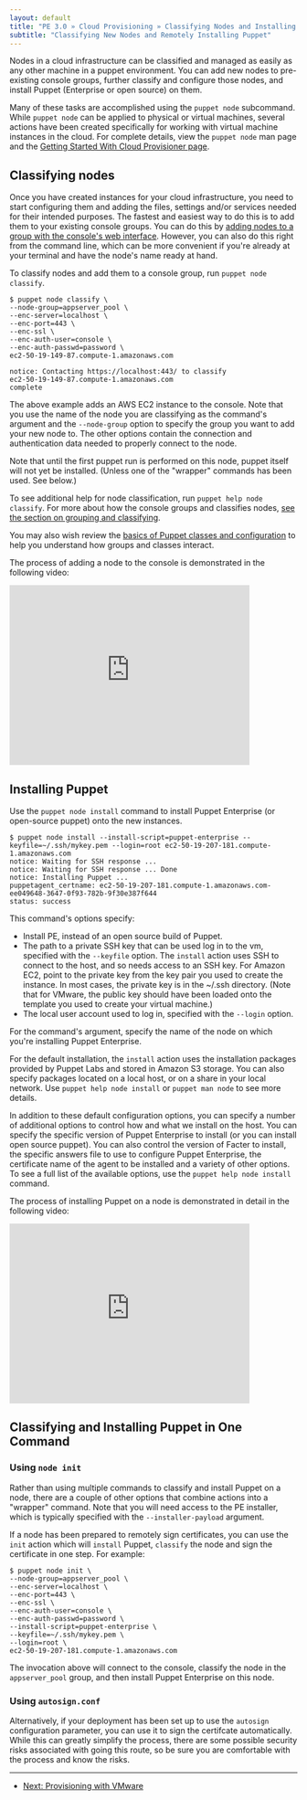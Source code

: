 ```yaml
---
layout: default
title: "PE 3.0 » Cloud Provisioning » Classifying Nodes and Installing Puppet"
subtitle: "Classifying New Nodes and Remotely Installing Puppet"
---
```


Nodes in a cloud infrastructure can be classified and managed as easily as any other machine in a puppet environment. You can add new nodes to pre-existing console groups, further classify and configure those nodes, and install Puppet (Enterprise or open source) on them.

Many of these tasks are accomplished using the `puppet node` subcommand. While `puppet node` can be applied to physical or virtual machines, several actions have been created specifically for working with virtual machine instances in the cloud. For complete details, view the `puppet node` man page and the [Getting Started With Cloud Provisioner page](/guides/cloud_pack_getting_started.html#usage).

Classifying nodes
-----------------

Once you have created instances for your cloud infrastructure, you need to start configuring them and adding the files, settings and/or services needed for their intended purposes. The fastest and easiest way to do this is to add them to your existing console groups.  You can do this by [adding nodes to a group with the console's web interface](./console_classes_groups.html#grouping-nodes). However, you can also do this right from the command line, which can be more convenient if you're already at your terminal and have the node's name ready at hand.

To classify nodes and add them to a console group, run `puppet node classify`.

    $ puppet node classify \
    --node-group=appserver_pool \
    --enc-server=localhost \
    --enc-port=443 \
    --enc-ssl \
    --enc-auth-user=console \
    --enc-auth-passwd=password \
    ec2-50-19-149-87.compute-1.amazonaws.com

    notice: Contacting https://localhost:443/ to classify
    ec2-50-19-149-87.compute-1.amazonaws.com
    complete

The above example adds an AWS EC2 instance to the console. Note that you use the name of the node you are classifying as the command's argument and the `--node-group` option to specify the group you want to add your new node to. The other options contain the connection and authentication data needed to properly connect to the node.

Note that until the first puppet run is performed on this node, puppet itself will not yet be installed. (Unless one of the "wrapper" commands has been used. See below.)

To see additional help for node classification, run `puppet help node classify`. For more about how the console groups and classifies nodes, [see the section on grouping and classifying](./console_classes_groups.html).

You may also wish review the [basics of Puppet classes and configuration](./puppet_overview.html) to help you understand how groups and classes interact.

The process of adding a node to the console is demonstrated in the following video:

<object width="420" height="315"><param name="movie"
value="http://www.youtube.com/v/LG6WQPVsBNg?version=3&amp;hl=en_US"></param><param
name="allowFullScreen" value="true"></param><param name="allowscriptaccess"
value="always"></param><embed
src="http://www.youtube.com/v/LG6WQPVsBNg?version=3&amp;hl=en_US"
type="application/x-shockwave-flash" width="420" height="315"
allowscriptaccess="always" allowfullscreen="true"></embed></object>

Installing Puppet
-----------------

Use the `puppet node install` command to install Puppet Enterprise (or open-source puppet) onto the new instances.

    $ puppet node install --install-script=puppet-enterprise --keyfile=~/.ssh/mykey.pem --login=root ec2-50-19-207-181.compute-1.amazonaws.com
    notice: Waiting for SSH response ...
    notice: Waiting for SSH response ... Done
    notice: Installing Puppet ...
    puppetagent_certname: ec2-50-19-207-181.compute-1.amazonaws.com-ee049648-3647-0f93-782b-9f30e387f644
    status: success

This command's options  specify:

* Install PE, instead of an open source build of Puppet.
* The path to a private SSH key that can be used log in to the vm, specified with the `--keyfile` option. The `install` action uses SSH to connect to the host, and so needs access to an SSH key. For Amazon EC2, point to the private key from the key pair you used to create the instance. In most cases, the private key is in the ~/.ssh directory. (Note that for VMware, the public key should have been loaded onto the template you used to create your virtual machine.)
* The local user account used to log in, specified with the `--login` option.

For the command's argument, specify the name of the node on which you're installing Puppet Enterprise.

For the default installation, the `install` action uses the installation packages provided by Puppet Labs and stored in Amazon S3 storage.  You can also specify packages located on a local host, or on a share in your local network. Use `puppet help node install` or `puppet man node` to see more details.

In addition to these default configuration options, you can specify a number of additional options to control how and what we install on the host. You can specify the specific version of Puppet Enterprise to install (or you can install open
source puppet). You can also control the version of Facter to install, the specific answers file to use to configure Puppet Enterprise, the
certificate name of the agent to be installed and a variety of other options. To see a full list of the available options, use the `puppet help node install` command.

The process of installing Puppet on a node is demonstrated in detail in the following video:

<object width="420" height="315"><param name="movie"
value="http://www.youtube.com/v/F0hU94bBrQo?version=3&amp;hl=en_US"></param><param
name="allowFullScreen" value="true"></param><param name="allowscriptaccess"
value="always"></param><embed
src="http://www.youtube.com/v/F0hU94bBrQo?version=3&amp;hl=en_US"
type="application/x-shockwave-flash" width="420" height="315"
allowscriptaccess="always" allowfullscreen="true"></embed></object>

Classifying and Installing Puppet in One Command
------------------------------------------------

### Using `node init`

Rather than using multiple commands to classify and install Puppet on a node, there are a couple of other options that combine actions into a "wrapper" command. Note that you will need access to the PE installer, which is typically specified with the `--installer-payload` argument.

If a node has been prepared to remotely sign certificates, you can use the `init` action which will `install` Puppet, `classify` the node and sign the certificate in one step. For example:

    $ puppet node init \
    --node-group=appserver_pool \
    --enc-server=localhost \
    --enc-port=443 \
    --enc-ssl \
    --enc-auth-user=console \
    --enc-auth-passwd=password \
    --install-script=puppet-enterprise \
    --keyfile=~/.ssh/mykey.pem \
    --login=root \
    ec2-50-19-207-181.compute-1.amazonaws.com

The invocation above will connect to the console, classify the node in the `appserver_pool` group, and then install Puppet Enterprise on this node.

### Using `autosign.conf`

Alternatively, if your deployment has been set up to use the `autosign` configuration parameter, you can use it to sign the certifcate automatically. While this can greatly simplify the process, there are some possible security risks associated with going this route, so be sure you are comfortable with the process and know the risks.

* * *

- [Next: Provisioning with VMware](./cloudprovisioner_vmware.html)
